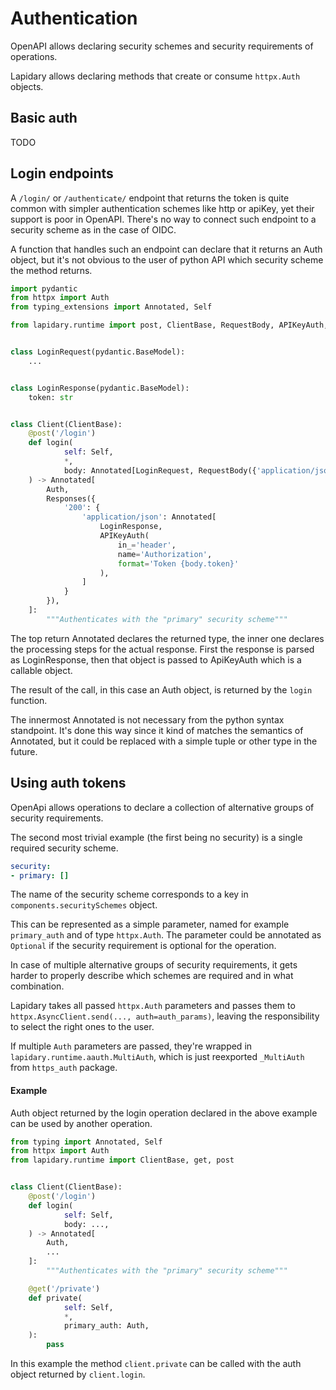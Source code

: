 # Authentication

OpenAPI allows declaring security schemes and security requirements of operations.

Lapidary allows declaring methods that create or consume `httpx.Auth` objects.

## Basic auth

TODO

## Login endpoints

A `/login/` or `/authenticate/` endpoint that returns the token is quite common with simpler authentication schemes like http or apiKey, yet their support is poor in OpenAPI. There's no way to connect
such endpoint to a security scheme as in the case of OIDC.

A function that handles such an endpoint can declare that it returns an Auth object, but it's not obvious to the user of python API which security scheme the method returns.

```python
import pydantic
from httpx import Auth
from typing_extensions import Annotated, Self

from lapidary.runtime import post, ClientBase, RequestBody, APIKeyAuth, Responses


class LoginRequest(pydantic.BaseModel):
    ...


class LoginResponse(pydantic.BaseModel):
    token: str


class Client(ClientBase):
    @post('/login')
    def login(
            self: Self,
            *,
            body: Annotated[LoginRequest, RequestBody({'application/json': LoginRequest})],
    ) -> Annotated[
        Auth,
        Responses({
            '200': {
                'application/json': Annotated[
                    LoginResponse,
                    APIKeyAuth(
                        in_='header',
                        name='Authorization',
                        format='Token {body.token}'
                    ),
                ]
            }
        }),
    ]:
        """Authenticates with the "primary" security scheme"""
```

The top return Annotated declares the returned type, the inner one declares the processing steps for the actual response.
First the response is parsed as LoginResponse, then that object is passed to ApiKeyAuth which is a callable object.

The result of the call, in this case an Auth object, is returned by the `login` function.

The innermost Annotated is not necessary from the python syntax standpoint. It's done this way since it kind of matches the semantics of Annotated, but it could be replaced with a simple tuple or other type in the future.

## Using auth tokens

OpenApi allows operations to declare a collection of alternative groups of security requirements.

The second most trivial example (the first being no security) is a single required security scheme.
```yaml
security:
- primary: []
```
The name of the security scheme corresponds to a key in `components.securitySchemes` object.

This can be represented as a simple parameter, named for example `primary_auth` and of type `httpx.Auth`.
The parameter could be annotated as `Optional` if the security requirement is optional for the operation.

In case of multiple alternative groups of security requirements, it gets harder to properly describe which schemes are required and in what combination.

Lapidary takes all passed `httpx.Auth` parameters and passes them to `httpx.AsyncClient.send(..., auth=auth_params)`, leaving the responsibility to select the right ones to the user.

If multiple `Auth` parameters are passed, they're wrapped in `lapidary.runtime.aauth.MultiAuth`, which is just reexported `_MultiAuth` from `https_auth` package.

#### Example

Auth object returned by the login operation declared in the above example can be used by another operation.

```python
from typing import Annotated, Self
from httpx import Auth
from lapidary.runtime import ClientBase, get, post


class Client(ClientBase):
    @post('/login')
    def login(
            self: Self,
            body: ...,
    ) -> Annotated[
        Auth,
        ...
    ]:
        """Authenticates with the "primary" security scheme"""

    @get('/private')
    def private(
            self: Self,
            *,
            primary_auth: Auth,
    ):
        pass
```

In this example the method `client.private` can be called with the auth object returned by `client.login`.
